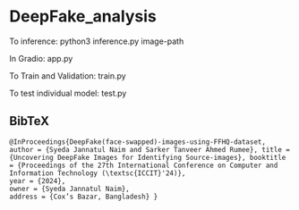 # DeepFake_analysis
To inference:
python3 inference.py image-path

In Gradio:
app.py

To Train and Validation:
train.py

To test individual model:
test.py

## BibTeX

```
@InProceedings{DeepFake(face-swapped)-images-using-FFHQ-dataset,
author = {Syeda Jannatul Naim and Sarker Tanveer Ahmed Rumee}, title = {Uncovering DeepFake Images for Identifying Source-images}, booktitle = {Proceedings of the 27th International Conference on Computer and Information Technology (\textsc{ICCIT}'24)}, 
year = {2024}, 
owner = {Syeda Jannatul Naim}, 
address = {Cox’s Bazar, Bangladesh} }

```


